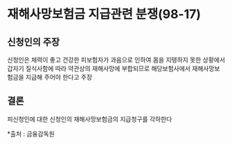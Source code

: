 # 재해사망보험금 지급관련 분쟁(98-17)

## 신청인의 주장
신청인은 체력이 좋고 건강한 피보험자가 과음으로 인하여 몸을 지탱하지 못한 상황에서 갑자기 질식사함에 따라 약관상의 재해사망에 부합되므로 해당보험사에서 재해사망보험금을 지급해 주어야 한다고 주장

## 결론
피신청인에 대한 신청인의 재해사망보험금의 지급청구를 각하한다

*출처 : 금융감독원